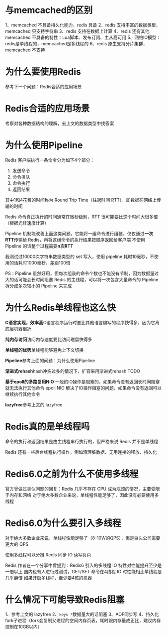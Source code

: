 # 与memcached的区别

1、memcached 不具备持久化能力，redis 具备
2、redis 支持丰富的数据类型，memcached 只支持字符串
3、redis 支持在数据上计算
4、redis 还有其他 memcached 不具备的特性：Lua脚本、发布订阅、主从高可用
5、网络IO模型：redis是单线程的，memcached是多线程的
6、redis 原生支持分片集群，memcached 不支持

# 为什么要使用Redis

参考下一个问题：Redis合适的应用场景

# Redis合适的应用场景

考察对各种数据结构的理解，去上文的数据类型中找答案

# 为什么使用Pipeline

Redis 客户端执行一条命令分为如下4个部分：

1. 发送命令
2. 命令排队
3. 命令执行
4. 返回结果

其中1和4花费的时间称为 Round Trip Time（往返时间 RTT），即数据在网络上传输的时间

Redis 命令真正执行的时间通常在微秒级别，RTT 很可能要比这个时间大很多倍（根据光纤速度计算）

Pipeline 机制能改善上面这类问题，它能将一组命令进行组装，仅仅通过**一次RTT**传输给 Redis，再将这组命令的执行结果按顺序返回给客户端
不使用 Pipeline 的话整个过程需要**n次RTT**

我测试过10000次字符串数据类型的 set 写入，使用 pipeline 耗时10毫秒，不使用的话耗时1000毫秒，差距100倍

PS：Pipeline 虽然好用，但每次组装的命令个数也不能没有节制，因为数据量过大的话可能会长时间阻塞 Redis 的主线程，可以将一次包含大量命令的 Pipeline 拆分成多次较小的 Pipeline 来完成

# 为什么Redis单线程也这么快

**C语言实现，效率高**C语言程序运行时要比其他语言编写的程序快得多，因为它离底层机器很近

**纯内存访问**访问内存速度要比访问磁盘快得多

**单线程的优势**单线程能够避免上下文切换

**Pipeline**参考上面的问题：为什么使用Pipeline

**渐进式rehash**hash冲突过多的情况下，扩容采用渐进式rehash TODO

**基于epoll的多路复用NIO**
一般的IO操作是阻塞的，如果命令没有返回长时间阻塞就无法执行其他命令
epoll NIO 解决了IO操作阻塞的问题，如果命令没有返回可以继续执行其他命令

**lazyfree**参考上文的 lazyfree

# Redis真的是单线程吗

命令的执行和返回结果是由主线程串行执行的，但严格来说 Redis 并不是单线程

Redis 还有一些后台线程执行操作，例如清理脏数据、无用连接的释放、持久化

# Redis6.0之前为什么不使用多线程

官方曾做过类似问题的回复：Redis 几乎不存在 CPU 成为瓶颈的情况，主要受限于内存和网络
对于绝大多数企业来说，单线程性能足够了，因此没有必要使用多线程

# Redis6.0为什么要引入多线程

对于绝大多数企业来说，单线程性能足够了（8-10W的QPS），但是巨头公司需要更大的 QPS

使用多线程可以分摊 Redis 同步 IO 读写负荷

Redis 作者在一个分享中曾提到：Redis6 引入的多线程 IO 特性对性能提升至少是一倍以上
国内也有人进行过测试，GET/SET 命令在4线程 IO 时性能相比单线程是几乎翻倍
如果开启多线程，至少要4核的机器

# 什么情况下可能导致Redis阻塞

1、参考上文的 lazyfree
2、`keys *`数据量大的话阻塞
3、AOF同步写
4、持久化fork子进程（fork会复制父进程的空间内存页表，耗时跟内存量成正比，建议内存控制在10GB以内）
